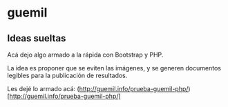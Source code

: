 # guemil
## Ideas sueltas

Acá dejo algo armado a la rápida con Bootstrap y PHP. 

La idea es proponer que se eviten las imágenes, y se generen documentos legibles para la publicación de resultados. 

Les dejé lo armado acá: (http://guemil.info/prueba-guemil-php/)[http://guemil.info/prueba-guemil-php/]
